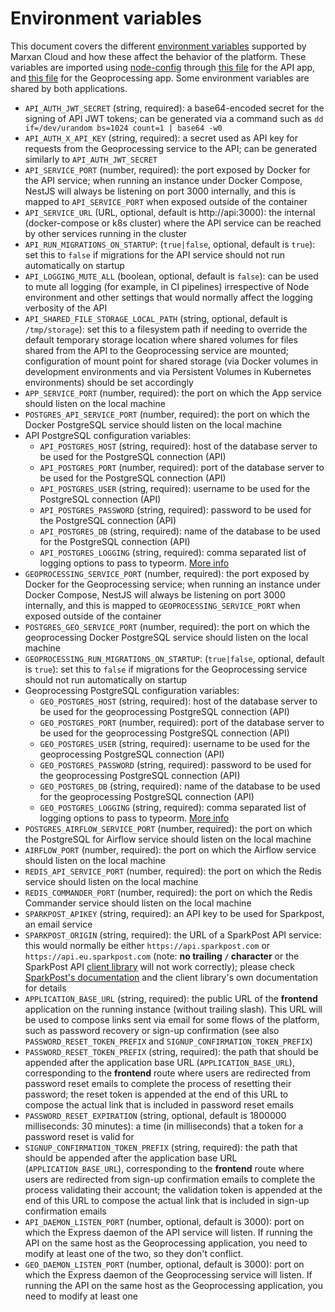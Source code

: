 # Environment variables

This document covers the different [environment variables](https://en.wikipedia.org/wiki/Environment_variable) supported
by Marxan Cloud and how these affect the behavior of the platform. These variables are imported using [node-config](https://www.npmjs.com/package/config)
through [this file](https://github.com/Vizzuality/marxan-cloud/blob/4bcad14eee470e5e403a3949ed25942a229cd2f1/api/apps/api/config/custom-environment-variables.json)
for the API app, and [this file](https://github.com/Vizzuality/marxan-cloud/blob/4bcad14eee470e5e403a3949ed25942a229cd2f1/api/apps/geoprocessing/config/custom-environment-variables.json)
for the Geoprocessing app. Some environment variables are shared by both applications.

* `API_AUTH_JWT_SECRET` (string, required): a base64-encoded secret for the
  signing of API JWT tokens; can be generated via a command such as `dd
  if=/dev/urandom bs=1024 count=1 | base64 -w0`
* `API_AUTH_X_API_KEY` (string, required): a secret used as API key for
  requests from the Geoprocessing service to the API; can be generated
  similarly to `API_AUTH_JWT_SECRET`
* `API_SERVICE_PORT` (number, required): the port exposed by Docker for the
  API service; when running an instance under Docker Compose, NestJS will
  always be listening on port 3000 internally, and this is mapped to
  `API_SERVICE_PORT` when exposed outside of the container
* `API_SERVICE_URL` (URL, optional, default is http://api:3000): the internal
  (docker-compose or k8s cluster) where the API service can be reached by
  other services running in the cluster
* `API_RUN_MIGRATIONS_ON_STARTUP`: (`true|false`, optional, default is
  `true`): set this to `false` if migrations for the API service should not
  run automatically on startup
* `API_LOGGING_MUTE_ALL` (boolean, optional, default is `false`): can be used
  to mute all logging (for example, in CI pipelines) irrespective of Node
  environment and other settings that would normally affect the logging
  verbosity of the API
* `API_SHARED_FILE_STORAGE_LOCAL_PATH` (string, optional, default is
  `/tmp/storage`): set this to a filesystem path if needing to override the
  default temporary storage location where shared volumes for files shared
  from the API to the Geoprocessing service are mounted; configuration of
  mount point for shared storage (via Docker volumes in development
  environments and via Persistent Volumes in Kubernetes environments) should
  be set accordingly
* `APP_SERVICE_PORT` (number, required): the port on which the App service
  should listen on the local machine
* `POSTGRES_API_SERVICE_PORT` (number, required): the port on which the
  Docker PostgreSQL service should listen on the local machine
* API PostgreSQL configuration variables:
    * `API_POSTGRES_HOST` (string, required): host of the database server to be
      used for the PostgreSQL connection (API)
    * `API_POSTGRES_PORT` (number, required): port of the database server to be
      used for the PostgreSQL connection (API)
    * `API_POSTGRES_USER` (string, required): username to be used for the
      PostgreSQL connection (API)
    * `API_POSTGRES_PASSWORD` (string, required): password to be used for the
      PostgreSQL connection (API)
    * `API_POSTGRES_DB` (string, required): name of the database to be used for
      the PostgreSQL connection (API)
    * `API_POSTGRES_LOGGING` (string, required): comma separated list of logging
      options to pass to typeorm. [More info](https://typeorm.io/#/logging/logging-options)
* `GEOPROCESSING_SERVICE_PORT` (number, required): the port exposed by Docker
  for the Geoprocessing service; when running an instance under Docker
  Compose, NestJS will always be listening on port 3000 internally, and this
  is mapped to `GEOPROCESSING_SERVICE_PORT` when exposed outside of the
  container
* `POSTGRES_GEO_SERVICE_PORT` (number, required): the port on which the
  geoprocessing Docker PostgreSQL service should listen on the local machine
* `GEOPROCESSING_RUN_MIGRATIONS_ON_STARTUP`: (`true|false`, optional, default
  is `true`): set this to `false` if migrations for the Geoprocessing service
  should not run automatically on startup
* Geoprocessing PostgreSQL configuration variables:
    * `GEO_POSTGRES_HOST` (string, required): host of the database server to be
      used for the geoprocessing PostgreSQL connection (API)
    * `GEO_POSTGRES_PORT` (number, required): port of the database server to be
      used for the geoprocessing PostgreSQL connection (API)
    * `GEO_POSTGRES_USER` (string, required): username to be used for the
      geoprocessing PostgreSQL connection (API)
    * `GEO_POSTGRES_PASSWORD` (string, required): password to be used for the
      geoprocessing PostgreSQL connection (API)
    * `GEO_POSTGRES_DB` (string, required): name of the database to be used for
      the geoprocessing PostgreSQL connection (API)
    * `GEO_POSTGRES_LOGGING` (string, required): comma separated list of logging
      options to pass to typeorm. [More info](https://typeorm.io/#/logging/logging-options)
* `POSTGRES_AIRFLOW_SERVICE_PORT` (number, required): the port on which the
  PostgreSQL for Airflow service should listen on the local machine
* `AIRFLOW_PORT` (number, required): the port on which the
  Airflow service should listen on the local machine
* `REDIS_API_SERVICE_PORT` (number, required): the port on which the
  Redis service should listen on the local machine
* `REDIS_COMMANDER_PORT` (number, required): the port on which the
  Redis Commander service should listen on the local machine
* `SPARKPOST_APIKEY` (string, required): an API key to be used for Sparkpost,
  an email service
* `SPARKPOST_ORIGIN` (string, required): the URL of a SparkPost API service:
  this would normally be either `https://api.sparkpost.com` or
  `https://api.eu.sparkpost.com` (note: **no trailing `/` character** or the
  SparkPost API [client library](https://github.com/SparkPost/node-sparkpost)
  will not work correctly); please check [SparkPost's
  documentation](https://developers.sparkpost.com/api/#header-sparkpost-eu)
  and the client library's own documentation for details
* `APPLICATION_BASE_URL` (string, required): the public URL of the
  **frontend** application on the running instance (without trailing slash).
  This URL will be used to compose links sent via email for some flows of the
  platform, such as password recovery or sign-up confirmation (see also
  `PASSWORD_RESET_TOKEN_PREFIX` and `SIGNUP_CONFIRMATION_TOKEN_PREFIX`)
* `PASSWORD_RESET_TOKEN_PREFIX` (string, required): the path that should be
  appended after the application base URL (`APPLICATION_BASE_URL`),
  corresponding to the **frontend** route where users are redirected from
  password reset emails to complete the process of resetting their
  password; the reset token is appended at the end of this URL to compose
  the actual link that is included in password reset emails
* `PASSWORD_RESET_EXPIRATION` (string, optional, default is 1800000
  milliseconds: 30 minutes): a time (in milliseconds) that a token for a
  password reset is valid for
* `SIGNUP_CONFIRMATION_TOKEN_PREFIX` (string, required): the path that should be
  appended after the application base URL (`APPLICATION_BASE_URL`),
  corresponding to the **frontend** route where users are redirected from
  sign-up confirmation emails to complete the process validating their account;
  the validation token is appended at the end of this URL to compose the actual
  link that is included in sign-up confirmation emails
* `API_DAEMON_LISTEN_PORT` (number, optional, default is 3000): port on which
  the Express daemon of the API service will listen. If running the API on the 
  same host as the Geoprocessing application, you need to modify at least one 
  of the two, so they don't conflict. 
* `GEO_DAEMON_LISTEN_PORT` (number, optional, default is 3000): port
  on which the Express daemon of the Geoprocessing service will listen.
  If running the API on the same host as the Geoprocessing application, you 
  need to modify at least one 
